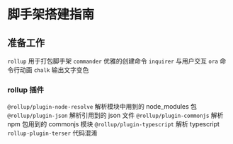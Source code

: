 # 脚手架搭建指南

## 准备工作

`rollup` 用于打包脚手架
`commander` 优雅的创建命令
`inquirer` 与用户交互
`ora` 命令行动画
`chalk` 输出文字变色

### rollup 插件

`@rollup/plugin-node-resolve` 解析模块中用到的 node_modules 包
`@rollup/plugin-json` 解析引用到的 json 文件
`@rollup/plugin-commonjs` 解析 npm 包用到的 commonjs 模块
`@rollup/plugin-typescript` 解析 typescript
`rollup-plugin-terser` 代码混淆
